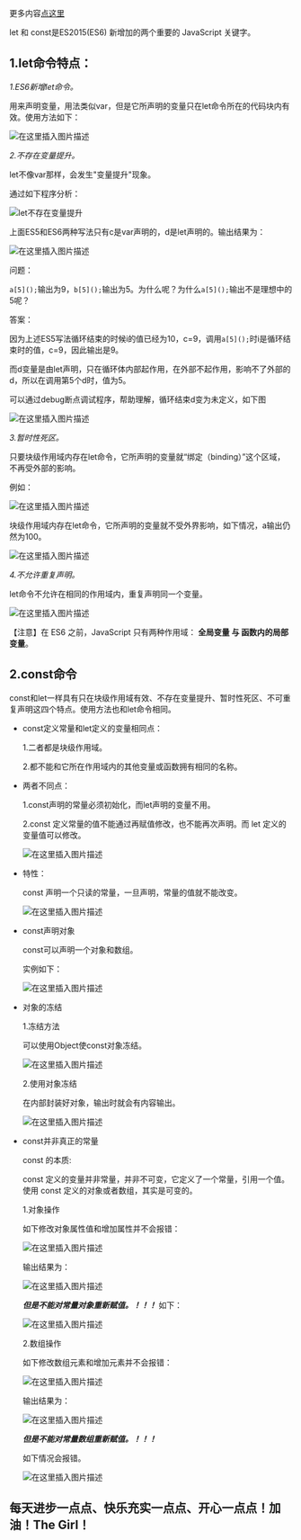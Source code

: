 更多内容[点这里](https://blog.csdn.net/w1418899532/article/details/84717091)

let 和 const是ES2015(ES6) 新增加的两个重要的 JavaScript 关键字。

## 1.let命令特点：

*1.ES6新增let命令。*

用来声明变量，用法类似var，但是它所声明的变量只在let命令所在的代码块内有效。使用方法如下：

![在这里插入图片描述](https://img-blog.csdnimg.cn/20181213090431188.png)

*2.不存在变量提升。*

let不像var那样，会发生"变量提升"现象。

通过如下程序分析：


![let不存在变量提升](https://img-blog.csdnimg.cn/2018120216040374.png?x-oss-process=image/watermark,type_ZmFuZ3poZW5naGVpdGk,shadow_10,text_aHR0cHM6Ly9ibG9nLmNzZG4ubmV0L3cxNDE4ODk5NTMy,size_16,color_FFFFFF,t_70)

上面ES5和ES6两种写法只有c是var声明的，d是let声明的。输出结果为：

![在这里插入图片描述](https://img-blog.csdnimg.cn/20181202160547420.png)

问题：

`a[5]();`输出为9，`b[5]();`输出为5。为什么呢？为什么`a[5]();`输出不是理想中的5呢？

答案：

因为上述ES5写法循环结束的时候i的值已经为10，c=9，调用`a[5]();`时i是循环结束时的值，c=9，因此输出是9。

而d变量是由let声明，只在循环体内部起作用，在外部不起作用，影响不了外部的d，所以在调用第5个d时，值为5。

可以通过debug断点调试程序，帮助理解，循环结束d变为未定义，如下图

![在这里插入图片描述](https://img-blog.csdnimg.cn/20181202163305193.png?x-oss-process=image/watermark,type_ZmFuZ3poZW5naGVpdGk,shadow_10,text_aHR0cHM6Ly9ibG9nLmNzZG4ubmV0L3cxNDE4ODk5NTMy,size_16,color_FFFFFF,t_70)



*3.暂时性死区。*

只要块级作用域内存在let命令，它所声明的变量就“绑定（binding）”这个区域，不再受外部的影响。

例如：

![在这里插入图片描述](https://img-blog.csdnimg.cn/20181202164900252.png)

块级作用域内存在let命令，它所声明的变量就不受外界影响，如下情况，a输出仍然为100。

![在这里插入图片描述](https://img-blog.csdnimg.cn/20181202165914842.png)


*4.不允许重复声明。*

let命令不允许在相同的作用域内，重复声明同一个变量。

![在这里插入图片描述](https://img-blog.csdnimg.cn/20181202171018996.png?x-oss-process=image/watermark,type_ZmFuZ3poZW5naGVpdGk,shadow_10,text_aHR0cHM6Ly9ibG9nLmNzZG4ubmV0L3cxNDE4ODk5NTMy,size_16,color_FFFFFF,t_70)


【注意】在 ES6 之前，JavaScript 只有两种作用域： **全局变量 与 函数内的局部变量**。

## 2.const命令

const和let一样具有只在块级作用域有效、不存在变量提升、暂时性死区、不可重复声明这四个特点。使用方法也和let命令相同。

- const定义常量和let定义的变量相同点：

    1.二者都是块级作用域。
    
    2.都不能和它所在作用域内的其他变量或函数拥有相同的名称。
    
    
- 两者不同点：

    1.const声明的常量必须初始化，而let声明的变量不用。
    
    2.const 定义常量的值不能通过再赋值修改，也不能再次声明。而 let 定义的变量值可以修改。
    
    ![在这里插入图片描述](https://img-blog.csdnimg.cn/20181202172736952.png)


- 特性：

    const 声明一个只读的常量，一旦声明，常量的值就不能改变。

    ![在这里插入图片描述](https://img-blog.csdnimg.cn/20181202173052724.png)


- const声明对象

    const可以声明一个对象和数组。

    实例如下：

    ![在这里插入图片描述](https://img-blog.csdnimg.cn/20181202173428874.png)

- 对象的冻结

    1.冻结方法

    可以使用Object使const对象冻结。

    ![在这里插入图片描述](https://img-blog.csdnimg.cn/20181202174614655.png)

    2.使用对象冻结


    在内部封装好对象，输出时就会有内容输出。

    ![在这里插入图片描述](https://img-blog.csdnimg.cn/20181202175100469.png)


- const并非真正的常量

    const 的本质:

     const 定义的变量并非常量，并非不可变，它定义了一个常量，引用一个值。使用 const 定义的对象或者数组，其实是可变的。
 
 
    1.对象操作

     如下修改对象属性值和增加属性并不会报错：

    ![在这里插入图片描述](https://img-blog.csdnimg.cn/20181202180005106.png?x-oss-process=image/watermark,type_ZmFuZ3poZW5naGVpdGk,shadow_10,text_aHR0cHM6Ly9ibG9nLmNzZG4ubmV0L3cxNDE4ODk5NTMy,size_16,color_FFFFFF,t_70)

        
    输出结果为：

    ![在这里插入图片描述](https://img-blog.csdnimg.cn/20181202180044642.png?x-oss-process=image/watermark,type_ZmFuZ3poZW5naGVpdGk,shadow_10,text_aHR0cHM6Ly9ibG9nLmNzZG4ubmV0L3cxNDE4ODk5NTMy,size_16,color_FFFFFF,t_70)

        
    ***但是不能对常量对象重新赋值。！！！*** 如下：


    ![在这里插入图片描述](https://img-blog.csdnimg.cn/20181202180427961.png)

        
    2.数组操作

     如下修改数组元素和增加元素并不会报错：

    ![在这里插入图片描述](https://img-blog.csdnimg.cn/20181202181440405.png?x-oss-process=image/watermark,type_ZmFuZ3poZW5naGVpdGk,shadow_10,text_aHR0cHM6Ly9ibG9nLmNzZG4ubmV0L3cxNDE4ODk5NTMy,size_16,color_FFFFFF,t_70)
        
    输出结果为：

    ![在这里插入图片描述](https://img-blog.csdnimg.cn/20181202181518369.png)

    ***但是不能对常量数组重新赋值。！！！*** 

    如下情况会报错。


    ![在这里插入图片描述](https://img-blog.csdnimg.cn/20181202181919109.png)


## 每天进步一点点、快乐充实一点点、开心一点点！加油！The Girl！